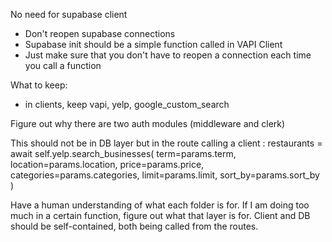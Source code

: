 No need for supabase client

- Don't reopen supabase connections
- Supabase init should be a simple function called in VAPI Client 
- Just make sure that you don't have to reopen a connection each time you call a function

What to keep:
- in clients, keep vapi, yelp, google_custom_search

Figure out why there are two auth modules (middleware and clerk)


This should not be in DB layer but in the route calling a client :
 restaurants = await self.yelp.search_businesses(
            term=params.term,
            location=params.location,
            price=params.price,
            categories=params.categories,
            limit=params.limit,
            sort_by=params.sort_by
        )

Have a human understanding of what each folder is for. If I am doing too much in a certain function, figure out what that layer is for. 
Client and DB should be self-contained, both being called from the routes. 